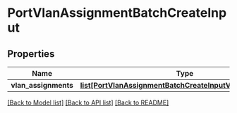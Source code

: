 # PortVlanAssignmentBatchCreateInput


## Properties
Name | Type | Description | Notes
------------ | ------------- | ------------- | -------------
**vlan_assignments** | [**list[PortVlanAssignmentBatchCreateInputVlanAssignments]**](PortVlanAssignmentBatchCreateInputVlanAssignments.md) |  | [optional] 

[[Back to Model list]](../README.md#documentation-for-models) [[Back to API list]](../README.md#documentation-for-api-endpoints) [[Back to README]](../README.md)


